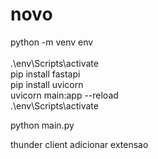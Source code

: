 # novo

 python -m venv env   
 <br>
 .\env\Scripts\activate
  <br>
pip install fastapi
 <br>
pip install uvicorn <br>
uvicorn main:app --reload 
<br>
.\env\Scripts\activate

python main.py
 <br>
 
 thunder client adicionar extensao
